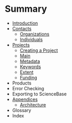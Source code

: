# Summary

* [Introduction](README.md)
* [Contacts](chapter1.md)
  * [Organizations](chapter1/organizations.md)
  * [Individuals](chapter1/individuals.md)
* [Projects](projects.md)
  * [Creating a Project](projects/creating-an-project-record.md)
  * [Main](projects/main.md)
  * [Metadata](projects/metadata.md)
  * [Keywords](projects/keywords.md)
  * [Extent](projects/extent.md)
  * [Funding](projects/funding.md)
* Products
* Error Checking
* Exporting to ScienceBase
* [Appendices](appendices.md)
  * [Architecture](appendices/architecture.md)
* Glossary
* Index

